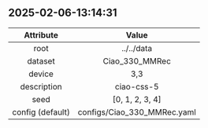 
## 2025-02-06-13:14:31 


|  Attribute   |   Value   |
| :-------------: | :-----------: |
|  root  |   ../../data    |
|  dataset  |   Ciao_330_MMRec    |
|  device  |   3,3    |
|  description  |   ciao-css-5    |
|  seed  |   [0, 1, 2, 3, 4]    |
|  config (default)  |   configs/Ciao_330_MMRec.yaml    |
